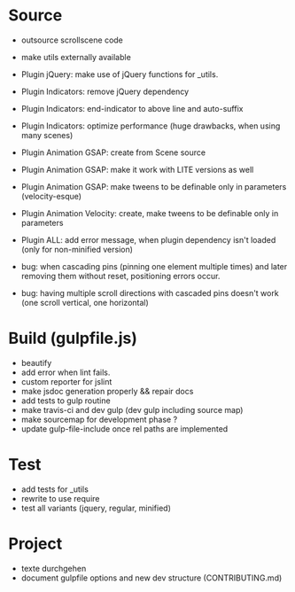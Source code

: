 # Source
 - outsource scrollscene code
 - make utils externally available

 - Plugin jQuery: make use of jQuery functions for _utils.
 - Plugin Indicators: remove jQuery dependency
 - Plugin Indicators: end-indicator to above line and auto-suffix
 - Plugin Indicators: optimize performance (huge drawbacks, when using many scenes)
 - Plugin Animation GSAP: create from Scene source
 - Plugin Animation GSAP: make it work with LITE versions as well
 - Plugin Animation GSAP: make tweens to be definable only in parameters (velocity-esque)
 - Plugin Animation Velocity: create, make tweens to be definable only in parameters
 - Plugin ALL: add error message, when plugin dependency isn't loaded (only for non-minified version)

 - bug: when cascading pins (pinning one element multiple times) and later removing them without reset, positioning errors occur.
 - bug: having multiple scroll directions with cascaded pins doesn't work (one scroll vertical, one horizontal)

# Build (gulpfile.js)
 - beautify
 - add error when lint fails.
 - custom reporter for jslint
 - make jsdoc generation properly && repair docs
 - add tests to gulp routine
 - make travis-ci and dev gulp (dev gulp including source map)
 - make sourcemap for development phase ?
 - update gulp-file-include once rel paths are implemented

# Test
 - add tests for _utils
 - rewrite to use require
 - test all variants (jquery, regular, minified)

# Project
 - texte durchgehen
 - document gulpfile options and new dev structure (CONTRIBUTING.md)